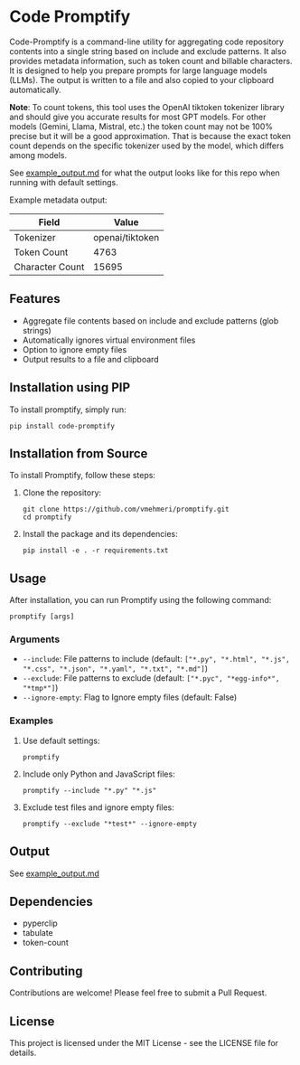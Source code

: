 # Code Promptify

Code-Promptify is a command-line utility for aggregating code repository contents into a single string based on include and exclude patterns. It also provides metadata information, such as token count and billable characters. It is designed to help you prepare prompts for large language models (LLMs). The output is written to a file and also copied to your clipboard automatically.

**Note**: To count tokens, this tool uses the OpenAI tiktoken tokenizer library and should give you accurate results for most GPT models. For other models (Gemini, Llama, Mistral, etc.) the token count may not be 100% precise but it will be a good approximation. That is because the exact token count depends on the specific tokenizer used by the model, which differs among models. 

See [example_output.md](example_output.md) for what the output looks like for this repo when running with default settings.

Example metadata output:

| Field                   | Value           |
|-------------------------|-----------------|
| Tokenizer               | openai/tiktoken |
| Token Count             | 4763            |
| Character Count         | 15695           |

## Features

- Aggregate file contents based on include and exclude patterns (glob strings)
- Automatically ignores virtual environment files
- Option to ignore empty files 
- Output results to a file and clipboard

## Installation using PIP
To install promptify, simply run:

```
pip install code-promptify
```

## Installation from Source 

To install Promptify, follow these steps:

1. Clone the repository:
   ```
   git clone https://github.com/vmehmeri/promptify.git
   cd promptify
   ```

2. Install the package and its dependencies:
   ```
   pip install -e . -r requirements.txt
   ```


## Usage

After installation, you can run Promptify using the following command:

```
promptify [args]
```


### Arguments
- `--include`: File patterns to include (default: `["*.py", "*.html", "*.js", "*.css", "*.json", "*.yaml", "*.txt", "*.md"]`)
- `--exclude`: File patterns to exclude (default: `["*.pyc", "*egg-info*", "*tmp*"]`)
- `--ignore-empty`: Flag to Ignore empty files (default: False)

### Examples

1. Use default settings:
   ```
   promptify
   ```

2. Include only Python and JavaScript files:
   ```
   promptify --include "*.py" "*.js"
   ```

3. Exclude test files and ignore empty files:
   ```
   promptify --exclude "*test*" --ignore-empty
   ```


## Output
See [example_output.md](example_output.md)

## Dependencies

- pyperclip
- tabulate
- token-count

## Contributing

Contributions are welcome! Please feel free to submit a Pull Request.

## License

This project is licensed under the MIT License - see the LICENSE file for details.

